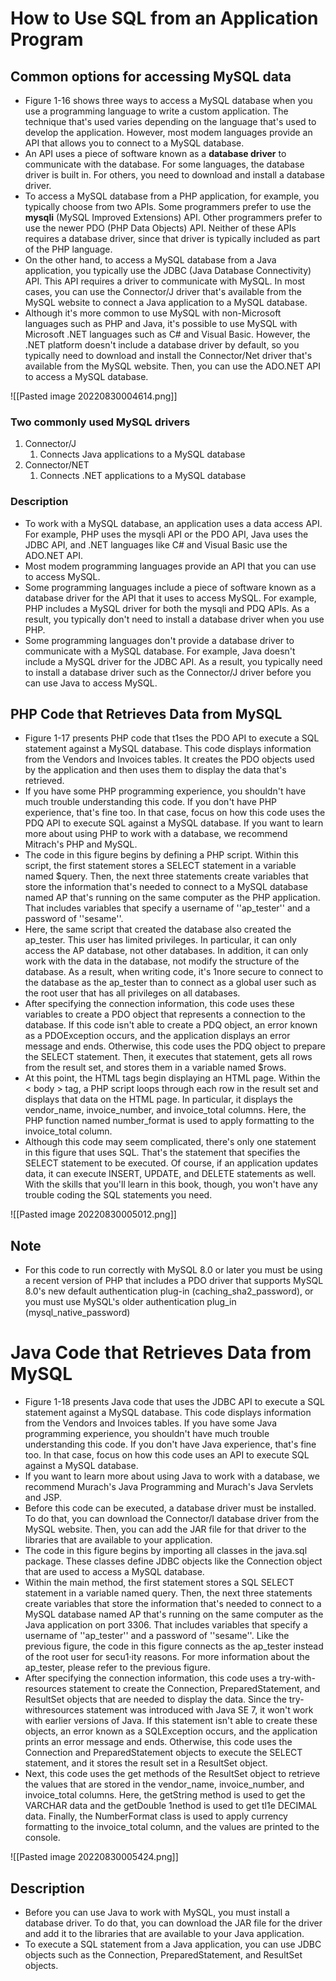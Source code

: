 # How to Use SQL from an Application Program
## Common options for accessing MySQL data
- Figure 1-16 shows three ways to access a MySQL database when you use a programming language to write a custom application. The technique that's used varies depending on the language that's used to develop the application. However, most modem languages provide an API that allows you to connect to a MySQL database. 
- An API uses a piece of software known as a **database driver** to communicate with the database. For some languages, the database driver is built in. For others, you need to download and install a database driver. 
- To access a MySQL database from a PHP application, for example, you typically choose from two APIs. Some programmers prefer to use the **mysqli** (MySQL Improved Extensions) API. Other programmers prefer to use the newer PDO (PHP Data Objects) API. Neither of these APIs requires a database driver, since that driver is typically included as part of the PHP language. 
- On the other hand, to access a MySQL database from a Java application, you typically use the JDBC (Java Database Connectivity) API. This API requires a driver to communicate with MySQL. In most cases, you can use the Connector/J driver that's available from the MySQL website to connect a Java application to a MySQL database. 
- Although it's more common to use MySQL with non-Microsoft languages such as PHP and Java, it's possible to use MySQL with Microsoft .NET languages such as C# and Visual Basic. However, the .NET platform doesn't include a database driver by default, so you typically need to download and install the Connector/Net driver that's available from the MySQL website. Then, you can use the ADO.NET API to access a MySQL database.

![[Pasted image 20220830004614.png]]

### Two commonly used MySQL drivers
1. Connector/J
	1. Connects Java applications to a MySQL database
2. Connector/NET
	1. Connects .NET applications to a MySQL database

### Description
- To work with a MySQL database, an application uses a data access API. For example, PHP uses the mysqli API or the PDO API, Java uses the JDBC API, and .NET languages like C# and Visual Basic use the ADO.NET API.
- Most modem programming languages provide an API that you can use to access MySQL. 
- Some programming languages include a piece of software known as a database driver for the API that it uses to access MySQL. For example, PHP includes a MySQL driver for both the mysqli and PDQ APIs. As a result, you typically don't need to install a database driver when you use PHP. 
- Some programming languages don't provide a database driver to communicate with a MySQL database. For example, Java doesn't include a MySQL driver for the JDBC API. As a result, you typically need to install a database driver such as the Connector/J driver before you can use Java to access MySQL.

## PHP Code that Retrieves Data from MySQL
- Figure 1-17 presents PHP code that t1ses the PDO API to execute a SQL statement against a MySQL database. This code displays information from the Vendors and Invoices tables. It creates the PDO objects used by the application and then uses them to display the data that's retrieved. 
- If you have some PHP programming experience, you shouldn't have much trouble understanding this code. If you don't have PHP experience, that's fine too. In that case, focus on how this code uses the PDQ API to execute SQL against a MySQL database. If you want to learn more about using PHP to work with a database, we recommend Mitrach's PHP and MySQL. 
- The code in this figure begins by defining a PHP script. Within this script, the first statement stores a SELECT statement in a variable named $query. Then, the next three statements create variables that store the information that's needed to connect to a MySQL database named AP that's running on the same computer as the PHP application. That includes variables that specify a username of ''ap_tester'' and a password of ''sesame''. 
- Here, the same script that created the database also created the ap_tester. This user has limited privileges. In particular, it can only access the AP database, not other databases. In addition, it can only work with the data in the database, not modify the structure of the database. As a result, when writing code, it's 1nore secure to connect to the database as the ap_tester than to connect as a global user such as the root user that has all privileges on all databases. 
- After specifying the connection information, this code uses these variables to create a PDO object that represents a connection to the database. If this code isn't able to create a PDQ object, an error known as a PDOException occurs, and the application displays an error message and ends. Otherwise, this code uses the PDQ object to prepare the SELECT statement. Then, it executes that statement, gets all rows from the result set, and stores them in a variable named $rows. 
- At this point, the HTML tags begin displaying an HTML page. Within the < body > tag, a PHP script loops through each row in the result set and displays that data on the HTML page. In particular, it displays the vendor_name, invoice_number, and invoice_total columns. Here, the PHP function named number_format is used to apply formatting to the invoice_total column. 
- Although this code may seem complicated, there's only one statement in this figure that uses SQL. That's the statement that specifies the SELECT statement to be executed. Of course, if an application updates data, it can execute INSERT, UPDATE, and DELETE statements as well. With the skills that you'll learn in this book, though, you won't have any trouble coding the SQL statements you need.

![[Pasted image 20220830005012.png]]

## Note
- For this code to run correctly with MySQL 8.0 or later you must be using a recent version of PHP that includes a PDO driver that supports MySQL 8.0's new default authentication plug-in (caching_sha2_password), or you must use MySQL's older authentication plug_in (mysql_native_password)

# Java Code that Retrieves Data from MySQL
- Figure 1-18 presents Java code that uses the JDBC API to execute a SQL statement against a MySQL database. This code displays information from the Vendors and Invoices tables. If you have some Java programming experience, you shouldn't have much trouble understanding this code. If you don't have Java experience, that's fine too. In that case, focus on how this code uses an API to execute SQL against a MySQL database. 
- If you want to learn more about using Java to work with a database, we recommend Murach's Java Programming and Murach's Java Servlets and JSP. 
- Before this code can be executed, a database driver must be installed. To do that, you can download the Connector/I database driver from the MySQL website. Then, you can add the JAR file for that driver to the libraries that are available to your application. 
- The code in this figure begins by importing all classes in the java.sql package. These classes define JDBC objects like the Connection object that are used to access a MySQL database. 
- Within the main method, the first statement stores a SQL SELECT statement in a variable named query. Then, the next three statements create variables that store the information that's needed to connect to a MySQL database named AP that's running on the same computer as the Java application on port 3306. That includes variables that specify a username of ''ap_tester'' and a password of ''sesame''. Like the previous figure, the code in this figure connects as the ap_tester instead of the root user for secu1·ity reasons. For more information about the ap_tester, please refer to the previous figure. 
- After specifying the connection information, this code uses a try-with-resources statement to create the Connection, PreparedStatement, and ResultSet objects that are needed to display the data. Since the try-withresources statement was introduced with Java SE 7, it won't work with earlier versions of Java. If this statement isn't able to create these objects, an error known as a SQLException occurs, and the application prints an error message and ends. Otherwise, this code uses the Connection and PreparedStatement objects to execute the SELECT statement, and it stores the result set in a ResultSet object. 
- Next, this code uses the get methods of the ResultSet object to retrieve the values that are stored in the vendor_name, invoice_number, and invoice_total columns. Here, the getString method is used to get the VARCHAR data and the getDouble 1nethod is used to get tl1e DECIMAL data. Finally, the NumberFormat class is used to apply currency formatting to the invoice_total column, and the values are printed to the console.

![[Pasted image 20220830005424.png]]

## Description
- Before you can use Java to work with MySQL, you must install a database driver. To do that, you can download the JAR file for the driver and add it to the libraries that are available to your Java application. 
- To execute a SQL statement from a Java application, you can use JDBC objects such as the Connection, PreparedStatement, and ResultSet objects.

